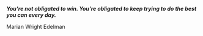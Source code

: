 _**You're not obligated to win. You're obligated to keep trying to do the best you can every day.**_

Marian Wright Edelman